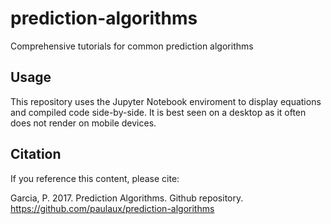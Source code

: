 # prediction-algorithms
Comprehensive tutorials for common prediction algorithms

## Usage
This repository uses the Jupyter Notebook enviroment to display equations and compiled code side-by-side. It is best seen on a desktop as it often does not render on mobile devices. 

## Citation
If you reference this content, please cite:

Garcia, P. 2017. Prediction Algorithms. Github repository. https://github.com/paulaux/prediction-algorithms